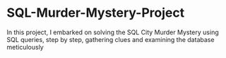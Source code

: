 # SQL-Murder-Mystery-Project
In this project, I embarked on solving the SQL City Murder Mystery using SQL queries, step by step, gathering clues and examining the database meticulously
